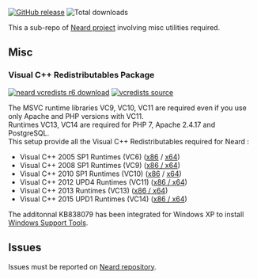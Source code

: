 [![GitHub release](https://img.shields.io/github/release/crazy-max/neard-misc.svg?style=flat-square)](https://github.com/crazy-max/neard-misc/releases/latest)
![Total downloads](https://img.shields.io/github/downloads/crazy-max/neard-misc/total.svg?style=flat-square)

This a sub-repo of [Neard project](https://github.com/crazy-max/neard) involving misc utilities required.

## Misc

### Visual C++ Redistributables Package

[![neard vcredists r6 download](https://img.shields.io/badge/download-neard%20vcredists%20r6-brightgreen.svg?style=flat-square)](https://github.com/crazy-max/neard-misc/releases/download/r6/neard-vcredists-r6.exe)
[![vcredists source](https://img.shields.io/badge/source-vcredists-blue.svg?style=flat-square)](https://github.com/crazy-max/neard-misc/tree/master/vcredists)

The MSVC runtime libraries VC9, VC10, VC11 are required even if you use only Apache and PHP versions with VC11.<br />
Runtimes VC13, VC14 are required for PHP 7, Apache 2.4.17 and PostgreSQL.<br />
This setup provide all the Visual C++ Redistributables required for Neard :

* Visual C++ 2005 SP1 Runtimes (VC6) ([x86](https://www.microsoft.com/en-US/download/details.aspx?id=5638) / [x64](https://www.microsoft.com/en-US/download/details.aspx?id=21254))
* Visual C++ 2008 SP1 Runtimes (VC9) ([x86 / x64](https://www.microsoft.com/en-US/download/details.aspx?id=26368))
* Visual C++ 2010 SP1 Runtimes (VC10) ([x86](http://www.microsoft.com/en-US/download/details.aspx?id=8328) / [x64](https://www.microsoft.com/en-US/download/details.aspx?id=13523))
* Visual C++ 2012 UPD4 Runtimes (VC11) ([x86 / x64](http://www.microsoft.com/en-US/download/details.aspx?id=30679))
* Visual C++ 2013 Runtimes (VC13) ([x86 / x64](https://www.microsoft.com/en-US/download/details.aspx?id=40784))
* Visual C++ 2015 UPD1 Runtimes (VC14) ([x86 / x64](http://www.microsoft.com/en-US/download/details.aspx?id=48145))

The additonnal KB838079 has been integrated for Windows XP to install [Windows Support Tools](http://www.microsoft.com/en-us/download/details.aspx?id=18546).

## Issues

Issues must be reported on [Neard repository](https://github.com/crazy-max/neard/issues).
